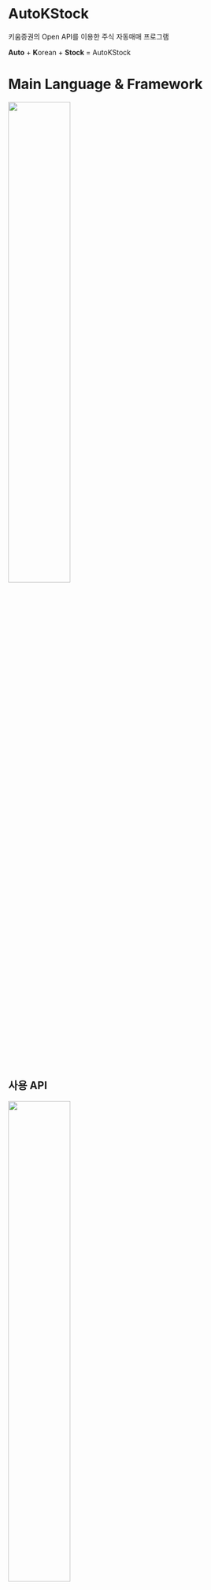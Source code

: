 # AutoKStock
키움증권의 Open API를 이용한 주식 자동매매 프로그램

**Auto** + **K**orean + **Stock** = AutoKStock

# Main Language & Framework
<img src="https://me2.do/5rsMUeTf" width="50%">

## 사용 API
<img src="https://user-images.githubusercontent.com/55151796/111038713-cd8fff00-846d-11eb-9b82-9d84733a5dcf.png" width="50%">

## Result notification messenge
<img src="https://user-images.githubusercontent.com/55151796/111448687-04a62f00-8752-11eb-9b38-dc459cd4ceff.png" width="20%">

## 매수/매도 전략 Strategy 
[Ver 0.00](https://github.com/E-know/AutoKStock/blob/main/strategy/Ver%200.00.md)  
[Ver 0.01](https://github.com/E-know/AutoKStock/blob/main/strategy/Ver%200.01.md)  
[Ver 0.10](https://github.com/E-know/AutoKStock/blob/main/strategy/Ver%200.10.md)  
[Ver 0.20](https://github.com/E-know/AutoKStock/blob/main/strategy/Ver%200.20.md)  
## 개발일지
[2021-03-24](https://slowsure.tistory.com/116)  
[2021-03-29](https://slowsure.tistory.com/117)  
[2021-03-30](https://slowsure.tistory.com/119)  
[2021-04-07](https://slowsure.tistory.com/120)  
